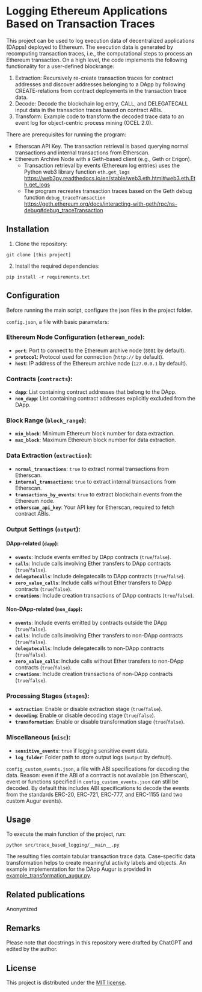 # Logging Ethereum Applications Based on Transaction Traces

This project can be used to log execution data of decentralized applications (DApps) deployed to Ethereum.
The execution data is generated by recomputing transaction traces, i.e., the computational steps to process an Ethereum transaction.
On a high level, the code implements the following functionality for a user-defined blockrange: 

1. Extraction: Recursively re-create transaction traces for contract addresses and discover addresses belonging to a DApp by following CREATE-relations from contract deployments in the transaction trace data.
3. Decode: Decode the blockchain log entry, CALL, and DELEGATECALL input data in the transaction traces based on contract ABIs.
4. Transform: Example code to transform the decoded trace data to an event log for object-centric process mining (OCEL 2.0).

There are prerequisites for running the program: 
- Etherscan API Key. The transaction retrieval is based querying normal transactions and internal transactions from Etherscan.  
- Ethereum Archive Node with a Geth-based client (e.g., Geth or Erigon).
  - Transaction retrieval by events (Ethereum log entries) uses the Python web3 library function ```eth.get_logs``` https://web3py.readthedocs.io/en/stable/web3.eth.html#web3.eth.Eth.get_logs 
  - The program recreates transaction traces based on the Geth debug function ```debug_traceTransaction``` https://geth.ethereum.org/docs/interacting-with-geth/rpc/ns-debug#debug_traceTransaction


## Installation

1. Clone the repository:
```console
git clone [this project]
```

2. Install the required dependencies:
```console
pip install -r requirements.txt
```


## Configuration

Before running the main script, configure the json files in the project folder. 

`config.json`, a file with basic parameters:

### Ethereum Node Configuration (`ethereum_node`):
- **`port`**: Port to connect to the Ethereum archive node (`8081` by default).
- **`protocol`**: Protocol used for connection (`http://` by default).
- **`host`**: IP address of the Ethereum archive node (`127.0.0.1` by default).

### Contracts (`contracts`):
- **`dapp`**: List containing contract addresses that belong to the DApp.
- **`non_dapp`**: List containing contract addresses explicitly excluded from the DApp.

### Block Range (`block_range`):
- **`min_block`**: Minimum Ethereum block number for data extraction.
- **`max_block`**: Maximum Ethereum block number for data extraction.

### Data Extraction (`extraction`):
- **`normal_transactions`**: `true` to extract normal transactions from Etherscan.
- **`internal_transactions`**: `true` to extract internal transactions from Etherscan.
- **`transactions_by_events`**: `true` to extract blockchain events from the Ethereum node.
- **`etherscan_api_key`**: Your API key for Etherscan, required to fetch contract ABIs.

### Output Settings (`output`):

#### DApp-related (`dapp`):
- **`events`**: Include events emitted by DApp contracts (`true`/`false`).
- **`calls`**: Include calls involving Ether transfers to DApp contracts (`true`/`false`).
- **`delegatecalls`**: Include delegatecalls to DApp contracts (`true`/`false`).
- **`zero_value_calls`**: Include calls without Ether transfers to DApp contracts (`true`/`false`).
- **`creations`**: Include creation transactions of DApp contracts (`true`/`false`).

#### Non-DApp-related (`non_dapp`):
- **`events`**: Include events emitted by contracts outside the DApp (`true`/`false`).
- **`calls`**: Include calls involving Ether transfers to non-DApp contracts (`true`/`false`).
- **`delegatecalls`**: Include delegatecalls to non-DApp contracts (`true`/`false`).
- **`zero_value_calls`**: Include calls without Ether transfers to non-DApp contracts (`true`/`false`).
- **`creations`**: Include creation transactions of non-DApp contracts (`true`/`false`).

### Processing Stages (`stages`):
- **`extraction`**: Enable or disable extraction stage (`true`/`false`).
- **`decoding`**: Enable or disable decoding stage (`true`/`false`).
- **`transformation`**: Enable or disable transformation stage (`true`/`false`).

### Miscellaneous (`misc`):
- **`sensitive_events`**: `true` if logging sensitive event data.
- **`log_folder`**: Folder path to store output logs (`output` by default).


`config_custom_events.json`, a file with ABI specifications for decoding the data. Reason: even if the ABI of a contract is not available (on Etherscan), event or functions specified in `config_custom_events.json` can still be decoded. By default this includes ABI specifications to decode the events from the standards ERC-20, ERC-721, ERC-777, and ERC-1155 (and two custom Augur events).


## Usage

To execute the main function of the project, run:
```console
python src/trace_based_logging/__main__.py
```

The resulting files contain tabular transaction trace data. Case-specific data transformation helps to create meaningful activity labels and objects. An example implementation for the DApp Augur is provided in [example_transformation_augur.py](log_construction/transformation_augur.py).  

## Related publications

Anonymized

## Remarks

Please note that docstrings in this repository were drafted by ChatGPT and edited by the author.


## License

This project is distributed under the [MIT license](LICENSE).